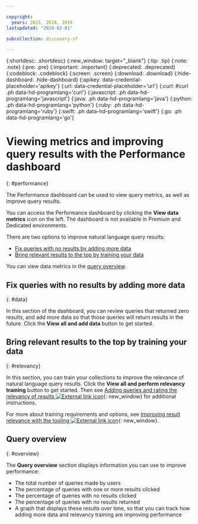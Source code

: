 ```yaml
---

copyright:
  years: 2015, 2018, 2019
lastupdated: "2019-02-01"

subcollection: discovery-sf

---
```


{:shortdesc: .shortdesc}
{:new_window: target="_blank"}
{:tip: .tip}
{:note: .note}
{:pre: .pre}
{:important: .important}
{:deprecated: .deprecated}
{:codeblock: .codeblock}
{:screen: .screen}
{:download: .download}
{:hide-dashboard: .hide-dashboard}
{:apikey: data-credential-placeholder='apikey'} 
{:url: data-credential-placeholder='url'}
{:curl: #curl .ph data-hd-programlang='curl'}
{:javascript: .ph data-hd-programlang='javascript'}
{:java: .ph data-hd-programlang='java'}
{:python: .ph data-hd-programlang='python'}
{:ruby: .ph data-hd-programlang='ruby'}
{:swift: .ph data-hd-programlang='swift'}
{:go: .ph data-hd-programlang='go'}

# Viewing metrics and improving query results with the Performance dashboard
{: #performance}

The Performance dashboard can be used to view query metrics, as well as improve query results.

You can access the Performance dashboard by clicking the **View data metrics** icon on the left. The dashboard is not available in Premium and Dedicated environments.

There are two options to improve natural language query results:
- [Fix queries with no results by adding more data](/docs/services/discovery-sf?topic=discovery-sf-performance#data)
- [Bring relevant results to the top by training your data](/docs/services/discovery-sf?topic=discovery-sf-performance#relevancy)

You can view data metrics in the [query overview](/docs/services/discovery-sf?topic=discovery-sf-performance#overview). 

## Fix queries with no results by adding more data
{: #data}

In this section of the dashboard, you can review queries that returned zero results, and add more data so that those queries will return results in the future. Click the **View all and add data** button to get started. 

## Bring relevant results to the top by training your data
{: #relevancy}

In this section, you can train your collections to improve the relevance of natural language query results. Click the **View all and perform relevancy training** button to get started. Then see [Adding queries and rating the relevancy of results ![External link icon](../../icons/launch-glyph.svg "External link icon")](https://cloud.ibm.com/docs/services/discovery?topic=discovery-improving-result-relevance-with-the-tooling#results){: new_window} for additional instructions.

For more about training requirements and options, see [Improving result relevance with the tooling ![External link icon](../../icons/launch-glyph.svg "External link icon")](https://cloud.ibm.com/docs/services/discovery?topic=discovery-improving-result-relevance-with-the-tooling#improving-result-relevance-with-the-tooling){: new_window}.

## Query overview
{: #overview}

The **Query overview** section displays information you can use to improve performance:

- The total number of queries made by users
- The percentage of queries with one or more results clicked
- The percentage of queries with no results clicked
- The percentage of queries with no results returned
- A graph that displays these results over time, so that you can track how adding more data and relevancy training are improving performance